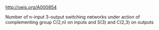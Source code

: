 http://oeis.org/A000854

Number of n-input 3-output switching networks under action of complementing group C(2,n) on inputs and S(3) and C(2,3) on outputs
